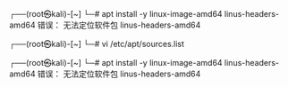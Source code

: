 ┌──(root㉿kali)-[~]
└─# apt install -y linux-image-amd64 linus-headers-amd64
错误： 无法定位软件包 linus-headers-amd64      
                                                                                 
┌──(root㉿kali)-[~]
└─# vi /etc/apt/sources.list


┌──(root㉿kali)-[~]
└─# apt install -y linux-image-amd64 linus-headers-amd64
错误： 无法定位软件包 linus-headers-amd64 

